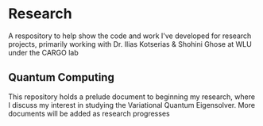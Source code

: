# Research
A respository to help show the code and work I've developed for research projects, primarily working with Dr. Ilias Kotserias &amp; Shohini Ghose at WLU under the CARGO lab

## Quantum Computing
This repository holds a prelude document to beginning my research, where I discuss my interest in studying the Variational Quantum Eigensolver. More documents will be added as research progresses
